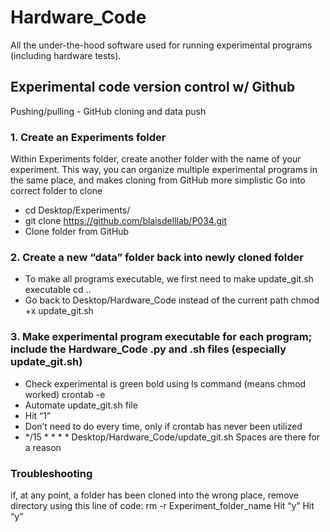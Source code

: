 # Hardware_Code
All the under-the-hood software used for running experimental programs (including hardware tests).


## Experimental code version control w/ Github 
Pushing/pulling - GitHub cloning and data push
### 1. Create an Experiments folder
Within Experiments folder, create another folder with the name of your experiment. This way, you can organize multiple experimental programs in the same place, and makes cloning from GitHub more simplistic
Go into correct folder to clone
- cd Desktop/Experiments/
- git clone https://github.com/blaisdelllab/P034.git
- Clone folder from GitHub
### 2. Create a new “data” folder back into newly cloned folder
- To make all programs executable, we first need to make update_git.sh executable
cd ..
- Go back to Desktop/Hardware_Code instead of the current path
chmod +x update_git.sh
### 3. Make experimental program executable for each program; include the Hardware_Code .py and .sh files (especially update_git.sh)
- Check experimental is green bold using ls command (means chmod worked)
crontab -e
- Automate update_git.sh file
- Hit “1”
- Don’t need to do every time, only if crontab has never been utilized
- */15 * * * * Desktop/Hardware_Code/update_git.sh
    Spaces are there for a reason
### Troubleshooting
if, at any point, a folder has been cloned into the wrong place, remove directory using this line of code: 
	rm -r Experiment_folder_name
	Hit “y”
Hit “y”
